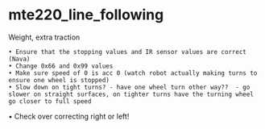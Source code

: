 # mte220_line_following

Weight, extra traction

	• Ensure that the stopping values and IR sensor values are correct (Nava)
	• Change 0x66 and 0x99 values
	• Make sure speed of 0 is acc 0 (watch robot actually making turns to ensure one wheel is stopped)
	• Slow down on tight turns? - have one wheel turn other way??  - go slower on straight surfaces, on tighter turns have the turning wheel go closer to full speed
  • Check over correcting right or left!
